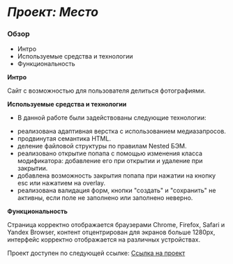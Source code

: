 # _Проект: Место_

### Обзор
* Интро
* Используемые средства и технологии
* Функциональность

**Интро**

Сайт с возможностью для пользователя делиться фотографиями.

**Используемые средства и технологии**

* В данной работе были задействованы следующие технологии:
 - реализована адаптивная верстка с использованием медиазапросов.
 - продвинутая семантика HTML.
 - деление файловой структуры по правилам Nested БЭМ.
 - реализовано открытие попапа с помощью изменения класса модификатора: добавление его при открытии и удаление при закрытии.
 - добавлена возможность закрытия попапа при нажатии на кнопку esc или нажатием на overlay.
 - реализована валидация форм, кнопки "создать" и "сохранить" не активны, если поле не заполнено или заполнено неверно.

**Функциональность**

Страница корректно отображается браузерами Chrome, Firefox,  Safari  и Yandex Browser, контент отцентрирован для экранов больше 1280px, интерфейс корректно отображается на различных устройствах.

Проект доступен по следующей ссылке: [Ссылка на проект](https://anastasiamoiseeva0.github.io/mesto/)